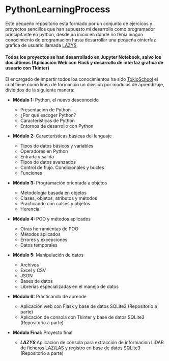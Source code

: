 # PythonLearningProcess
Este pequeño repositorio esta formado por un conjunto de ejercicos y proyectos sencillos que han supuesto mi desarrollo como programador principitante en python, desde un inicio en donde no tenia ningun conocimiento de programación hasta desarrollar una pequeña ointerfaz grafica de usuario llamada [LAZYS](https://github.com/JesusdelaHoz/LazysApp.git).

#### Todos los proyectos se han desarrollado en Jupyter Notebook, salvo los dos ultimos (Aplicación Web con Flask y desarrollo de interfaz grafica de usuario con Tkinter)

El encargado de impartir todos los conocimientos ha sido [TokioSchool](https://www.tokioschool.com/?MLL=2942&gclid=CjwKCAjw_b6WBhAQEiwAp4HyILrVY7wqusKA0W1we5Fz3ud-nPU3YuoZqsXNOc5XWIWJFyFCyZj86hoCnGgQAvD_BwE) el cual tiene como linea de formación un división por modulos de aprendizaje, divididos de la siguiente manera:
+ __Módulo 1:__ Python, el nuevo desconocido
    - Presentación de Python
    - ¿Por qué escoger Python?
    - Características de Python
    - Entornos de desarrollo con Python

+ __Módulo 2:__ Características básicas del lenguaje
    - Tipos de datos básicos y variables
    - Operadores en Python
    - Entrada y salida
    - Tipos de datos avanzados
    - Control de flujo. Condicionales y bucles
    - Funciones

+ __Módulo 3:__ Programación orientada a objetos
    - Metodología basada en objetos
    - Clases, objetos, atributos y métodos
    - Practicando con calses y objetos
    - Herencia

+ __Módulo 4:__ POO y métodos aplicados
    - Otras herramientas de POO
    - Métodos aplicados
    - Errores y excepciones
    - Datos temporales

+ __Módulo 5:__ Manipulación de datos
    - Archivos
    - Excel y CSV
    - JSON
    - Bases de datos
    - Librerias especializadas en el manejo de datos

+ __Módulo 6:__ Practicando de aprende
    - Aplicación web con Flask y base de datos SQLite3 (Repositorio a parte)
    - Aplicación de consola con Tkinter y base de datos SQLite3 (Repositorio a parte)
   
+ __Módulo Final:__ Proyecto final
    - ___LAZYS___ Aplicacion de consola para extracción de informacion LiDAR de ficheros LAZ/LAS y registro en base de datos SQLite3 (Repositorio a parte)
